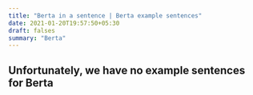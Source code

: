 ```yaml
---
title: "Berta in a sentence | Berta example sentences"
date: 2021-01-20T19:57:50+05:30
draft: falses
summary: "Berta"
---
```

## Unfortunately, we have no example sentences for Berta                 
